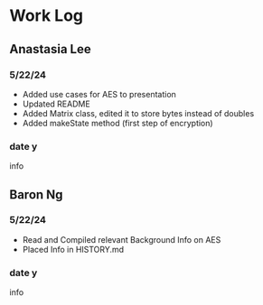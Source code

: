 # Work Log

## Anastasia Lee

### 5/22/24

- Added use cases for AES to presentation
- Updated README
- Added Matrix class, edited it to store bytes instead of doubles
- Added makeState method (first step of encryption)

### date y

info


## Baron Ng

### 5/22/24

- Read and Compiled relevant Background Info on AES
- Placed Info in HISTORY.md

### date y

info
